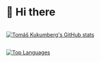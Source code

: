 # 👋 Hi there 

\
[![Tomáš Kukumberg's GitHub stats](https://github-readme-stats.vercel.app/api?username=TomasKukumberg&hide=issues,stars&count_private=true&show_icons=true&theme=gotham&include_all_commits=true&include_all_contributions=true
)](https://github.com/TomasKukumberg/github-readme-stats)

\
[![Top Languages](https://github-readme-stats.vercel.app/api/top-langs/?username=TomasKukumberg&langs_count=8&theme=gotham)](https://github.com/TomasKukumberg/github-readme-stats)

